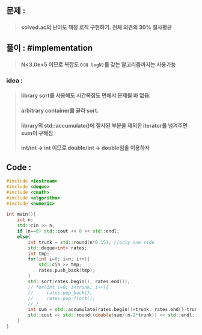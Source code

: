 ## 문제 : 
> #### solved.ac의 난이도 책정 로직 구현하기. 전체 의견의 30% 절사평균

## 풀이 : #implementation
> #### N<3.0e+5 이므로 복잡도 `O(N logN)`를 갖는 알고리즘까지는 사용가능

### idea :
> #### <algorithm> library sort를 사용해도 시간복잡도 면에서 문제될 바 없음.
> #### arbitrary container를 골라 sort.
> #### <numberic> library의 std::accumulate()에 절사된 부분을 제외한 iterator를 넘겨주면 sum이 구해짐
> #### int/int -> int 이므로 double/int -> double임을 이용하자

## Code :
```cpp
#include <iostream>
#include <deque>
#include <cmath>
#include <algorithm>
#include <numeric>

int main(){
    int n;
    std::cin >> n;
    if (n==0) std::cout << 0 << std::endl;
    else{
        int trunk = std::round(n*0.15); //only one side
        std::deque<int> rates;
        int tmp;
        for(int i=0; i<n; i++){
            std::cin >> tmp;
            rates.push_back(tmp);
        }
        std::sort(rates.begin(), rates.end());
        // for(int i=0; i<trunk; i++){
        //     rates.pop_back();
        //     rates.pop_front();
        // }
        int sum = std::accumulate(rates.begin()+trunk, rates.end()-trunk, 0);
        std::cout << std::round((double)sum/(n-2*trunk)) << std::endl;
    }
}

```
